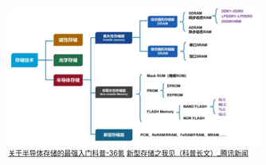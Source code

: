 ![](attachments/20240410104139.jpg)
[关于半导体存储的最强入门科普-36氪](https://36kr.com/p/1933583910734464?utm_source=pocket_saves#:~:text=%E5%9F%8E%E5%B8%82%E5%90%88%E4%BD%9C-,%E5%85%B3%E4%BA%8E%E5%8D%8A%E5%AF%BC%E4%BD%93%E5%AD%98%E5%82%A8%E7%9A%84%E6%9C%80%E5%BC%BA%E5%85%A5%E9%97%A8%E7%A7%91%E6%99%AE,-%E9%B2%9C%E6%9E%A3%E8%AF%BE%E5%A0%82)
[新型存储之我见（科普长文）\_腾讯新闻](https://new.qq.com/rain/a/20230413A04NUQ00#:~:text=%E5%88%86%E4%BA%AB-,%E6%96%B0%E5%9E%8B%E5%AD%98%E5%82%A8%E4%B9%8B%E6%88%91%E8%A7%81%EF%BC%88%E7%A7%91%E6%99%AE%E9%95%BF%E6%96%87%EF%BC%89,-%E5%90%AF%E5%93%A5%E6%9C%89%E4%BD%95)
